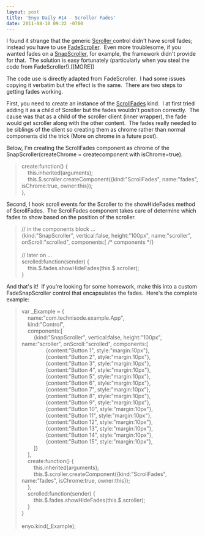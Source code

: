 ```yaml
---
layout: post
title: 'Enyo Daily #14 - Scroller Fades'
date: 2011-08-10 09:22 -0700
---
```


<p><p>I found it strange that the generic <a href="https://developer.palm.com/content/api/reference/enyo/enyo-api-reference.html#enyo.Scroller" target="_blank">Scroller </a>control didn't have scroll fades; instead you have to use <a href="https://developer.palm.com/content/api/reference/enyo/enyo-api-reference.html#enyo.FadeScroller" target="_blank">FadeScroller</a>.  Even more troublesome, if you wanted fades on a <a href="https://developer.palm.com/content/api/reference/enyo/enyo-api-reference.html#enyo.SnapScroller" target="_blank">SnapScroller</a>, for example, the framework didn't provide for that.  The solution is easy fortunately (particularly when you steal the code from FadeScroller!).[[MORE]]</p>
<p>The code use is directly adapted from FadeScroller.  I had some issues copying it verbatim but the effect is the same.  There are two steps to getting fades working.</p>
<p>First, you need to create an instance of the <a href="https://developer.palm.com/content/api/reference/enyo/enyo-api-reference.html#enyo.ScrollFades" target="_blank">ScrollFades</a> kind.  I at first tried adding it as a child of Scroller but the fades wouldn't position correctly.  The cause was that as a child of the scroller client (inner wrapper), the fade would get scroller along with the other content.  The fades really needed to be siblings of the client so creating them as chrome rather than normal components did the trick (More on chrome in a future post).</p>
<p>Below, I'm creating the ScrollFades component as chrome of the SnapScroller(createChrome = createcomponent with isChrome=true).</p>
<blockquote>
<p>create:function() {<br>    this.inherited(arguments);<br>    this.$.scroller.createComponent({kind:"ScrollFades", name:"fades", isChrome:true, owner:this});<br>},</p>
</blockquote>
<p>Second, I hook scroll events for the Scroller to the showHideFades method of ScrollFades.  The ScrollFades component takes care of determine which fades to show based on the position of the scroller.</p>
<blockquote>
<p>// in the components block ...<br>{kind:"SnapScroller", vertical:false, height:"100px", name:"scroller", onScroll:"scrolled", components:[ /* components */}<br><br>// later on ...<br>scrolled:function(sender) {<br>    this.$.fades.showHideFades(this.$.scroller);<br>}</p>
</blockquote>
<p>And that's it!  If you're looking for some homework, make this into a custom FadeSnapScroller control that encapsulates the fades.  Here's the complete example:</p>
<blockquote>
<p>var _Example = {<br>    name:"com.technisode.example.App",<br>    kind:"Control",<br>    components:[<br>        {kind:"SnapScroller", vertical:false, height:"100px", name:"scroller", onScroll:"scrolled", components:[<br>                {content:"Button 1", style:"margin:10px"},<br>                {content:"Button 2", style:"margin:10px"},<br>                {content:"Button 3", style:"margin:10px"},<br>                {content:"Button 4", style:"margin:10px"},<br>                {content:"Button 5", style:"margin:10px"},<br>                {content:"Button 6", style:"margin:10px"},<br>                {content:"Button 7", style:"margin:10px"},<br>                {content:"Button 8", style:"margin:10px"},<br>                {content:"Button 9", style:"margin:10px"},<br>                {content:"Button 10", style:"margin:10px"},<br>                {content:"Button 11", style:"margin:10px"},<br>                {content:"Button 12", style:"margin:10px"},<br>                {content:"Button 13", style:"margin:10px"},<br>                {content:"Button 14", style:"margin:10px"},<br>                {content:"Button 15", style:"margin:10px"},<br>        ]}<br>    ],<br>    create:function() {<br>        this.inherited(arguments);<br>        this.$.scroller.createComponent({kind:"ScrollFades", name:"fades", isChrome:true, owner:this});<br>    },<br>    scrolled:function(sender) {<br>        this.$.fades.showHideFades(this.$.scroller);<br>    }<br>}<br><br>enyo.kind(_Example);</p>
</blockquote></p>